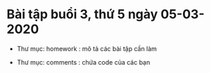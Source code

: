 # Bài tập buổi 3, thứ 5 ngày 05-03-2020

- Thư mục: homework : mô tả các bài tập cần làm


- Thư mục: comments : chứa code của các bạn